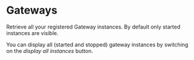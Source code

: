 # Gateways

Retrieve all your registered Gateway instances. By default only started instances are visible.

You can display all (started and stopped) gateway instances by switching on the _display all instances_ button.
